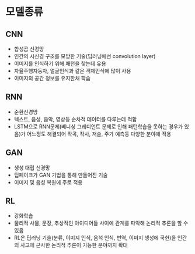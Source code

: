 # 모델종류
## CNN
- 합성곱 신경망
- 인간의 시신경 구조를 모방한 기술(딥러닝에선 convolution layer)
- 이미지를 인식하기 위해 패턴을 찾는데 유용
- 자율주행자동차, 얼굴인식과 같은 객체인식에 많이 사용
- 이미지의 공간 정보를 유지한채 학습
## RNN
- 순환신경망
- 텍스트, 음성, 음악, 영상등 순차적 데이터를 다루는데 적합
- LSTM으로 RNN문제(베니싱 그레디언트 문제로 인해 패턴학습을 못하는 경우가 있음)가 어느정도 해결되어 작곡, 작사, 저술, 주가 예측등 다양한 분야에 적용
## GAN
- 생성 대립 신경망
- 딥페이크가 GAN 기법을 통해 만들어진 기술
- 이미지 및 음성 복원에 주로 적용
## RL
- 강화학습
- 물리적 사물, 문장, 추상적인 아이디어들 사이에 관계를 파악해 논리적 추론을 할 수 있음
- RL은 딥러닝 기술(분류, 이미지 인식, 음석 인식, 번역, 이미지 생성에 국한)을 인간의 사고에 근사한 논리적 추론이 가능한 분야까지 확대